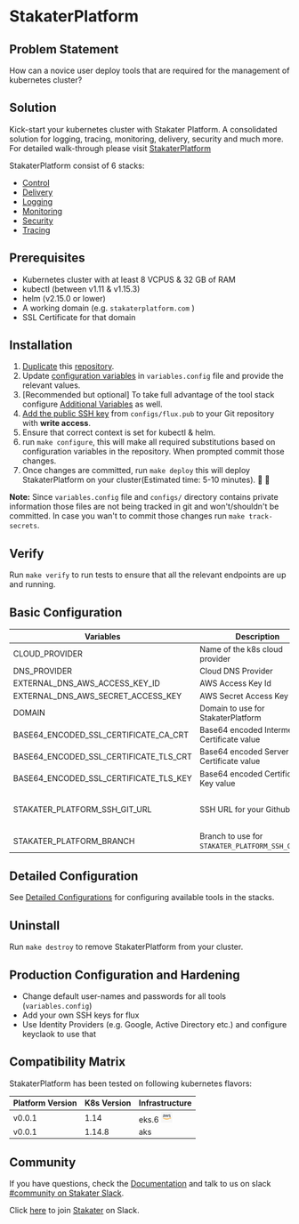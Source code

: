 # StakaterPlatform

## Problem Statement

How can a novice user deploy tools that are required for the management of kubernetes cluster?

## Solution

Kick-start your kubernetes cluster with Stakater Platform. A consolidated solution for logging, tracing, monitoring, delivery, security and much more. 
For detailed walk-through please visit [StakaterPlatform](https://playbook.stakater.com/content/stacks/stakaterplatform.html)

StakaterPlatform consist of 6 stacks:
- [Control](https://playbook.stakater.com/content/stacks/control.html)
- [Delivery](https://playbook.stakater.com/content/stacks/delivery.html)
- [Logging](https://playbook.stakater.com/content/stacks/logging.html)
- [Monitoring](https://playbook.stakater.com/content/stacks/monitoring.html)
- [Security](https://playbook.stakater.com/content/stacks/security.html)
- [Tracing](https://playbook.stakater.com/content/stacks/tracing.html)


## Prerequisites

- Kubernetes cluster with at least 8 VCPUS & 32 GB of RAM
- kubectl (between v1.11 & v1.15.3)
- helm (v2.15.0 or lower)
- A working domain (e.g. `stakaterplatform.com` ) 
- SSL Certificate for that domain

## Installation

1. [Duplicate](https://help.github.com/en/github/creating-cloning-and-archiving-repositories/duplicating-a-repository#mirroring-a-repository) this [repository](https://github.com/stakater/stakaterplatform).
2. Update [configuration variables](#Basic-Configuration) in `variables.config` file and provide the relevant values.
3. [Recommended but optional] To take full advantage of the tool stack configure [Additional Variables](docs/detailed-config.md) as well.
4. [Add the public SSH key](https://help.github.com/en/github/authenticating-to-github/adding-a-new-ssh-key-to-your-github-account) from `configs/flux.pub` to your Git repository with **write access**.
5. Ensure that correct context is set for kubectl & helm.
6. run `make configure`, this will make all required substitutions based on configuration variables in the repository. When prompted commit those changes.
7. Once changes are committed, run `make deploy` this will deploy StakaterPlatform on your cluster(Estimated time: 5-10 minutes). :confetti_ball: :confetti_ball:

**Note:** Since `variables.config` file and `configs/` directory contains private information those files are not being
 tracked in git and won't/shouldn't be committed. In case you wan't to commit those changes run `make track-secrets`.

## Verify

Run `make verify` to run tests to ensure that all the relevant endpoints are up and running.

## Basic Configuration
| Variables | Description | Default |  
|---|---|---|
| CLOUD_PROVIDER | Name of the k8s cloud provider | `nil` <br> (`aws` \| `azure`) |
| DNS_PROVIDER | Cloud DNS Provider | `aws` (Route53) |
| EXTERNAL_DNS_AWS_ACCESS_KEY_ID | AWS Access Key Id | `nil` |
| EXTERNAL_DNS_AWS_SECRET_ACCESS_KEY | AWS Secret Access Key | `nil` |
| DOMAIN | Domain to use for StakaterPlatform | `nil` |
| BASE64_ENCODED_SSL_CERTIFICATE_CA_CRT | Base64 encoded Intermediate Certificate value | `nil` |
| BASE64_ENCODED_SSL_CERTIFICATE_TLS_CRT | Base64 encoded Server Certificate value |`nil` |
| BASE64_ENCODED_SSL_CERTIFICATE_TLS_KEY | Base64 encoded Certificate Key value |`nil` |
| STAKATER_PLATFORM_SSH_GIT_URL | SSH URL for your Github repo. | `nil`<br>(e.g `git@github.com/stakater/StakaterPlatform.git`. Notice `:` is replaced with `/` in the URL ) |
| STAKATER_PLATFORM_BRANCH | Branch to use for `STAKATER_PLATFORM_SSH_GIT_URL` | `master` |

## Detailed Configuration

See [Detailed Configurations](docs/detailed-config.md) for configuring available tools in the stacks. 

## Uninstall

Run `make destroy` to remove StakaterPlatform from your cluster.

## Production Configuration and Hardening

- Change default user-names and passwords for all tools (`variables.config`)
- Add your own SSH keys for flux
- Use Identity Providers (e.g. Google, Active Directory etc.) and configure keyclaok to use that

## Compatibility Matrix

StakaterPlatform has been tested on following kubernetes flavors:

| Platform Version| K8s Version  | Infrastructure |
|---|---|---|
| v0.0.1 | 1.14 | eks.6 ![image](./images/rsz_aws.png) |
| v0.0.1 | 1.14.8 | aks |


## Community

If you have questions, check the [Documentation](https://playbook.stakater.com/content/stacks/stakaterplatform.html) and
 talk to us on slack [#community on Stakater Slack](https://stakater.slack.com/messages/community).
 
Click [here](https://slack-inviter.stakater.com) to join [Stakater](https://stakater.com) on Slack.
